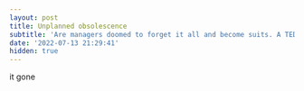 ```yaml
---
layout: post
title: Unplanned obsolescence
subtitle: 'Are managers doomed to forget it all and become suits. A TED talk'
date: '2022-07-13 21:29:41'
hidden: true
---
```


it gone
